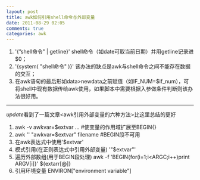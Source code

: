 ```yaml
---
layout: post
title: awk如何引用shell命令与外部变量
date: 2011-08-29 02:05
comments: true
categories: awk
---
```

1. '{”shell命令" | getline}' shell命令（如date可取当前日期）并用getline记录进$0；
2. '{system( "shell命令" )}' 该办法的缺点是awk与shell命令之间不能存在数据的交互；
3. 在awk语句的最后形如data&gt;newdata之前赋值（如IF_NUM=$if_num），可将shell中现有数据传给awk使用，如果脚本中需要根据入参做条件判断则该办法很好用。

---
*update*看到了一篇文章&lt;awk引用外部变量的六种方法&gt;比这里总结的更好

1. awk -v awkvar=$extvar ... #使变量的作用域扩展至BEGIN{}
2. awk '' "awkvar=$extvar" filename #BEGIN段不可用
3. 在awk表达式中使用'$extvar'
4. 模式引用(在正则表达式中引用外部变量) '"$extvar"'
5. 遍历外部数组(用于BEGIN段处理)  awk -f 'BEGIN{for(i=1;i<ARGC;i++)print ARGV[i]}' ${extarr[@]} 
6. 引用环境变量 ENVIRON["environment variable"]
